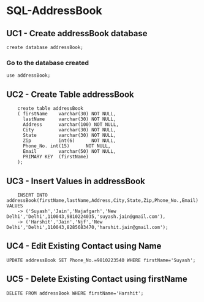 # SQL-AddressBook 
## UC1 - Create addressBook database 
```create database addressBook;```

### Go to the database created
```use addressBook;```

## UC2 - Create Table addressBook
``` 
    create table addressBook
    ( firstName    varchar(30) NOT NULL,
      lastName     varchar(30) NOT NULL,
      Address      varchar(100) NOT NULL,
      City         varchar(30) NOT NULL,
      State        varchar(30) NOT NULL,
      Zip          int(6)      NOT NULL,
      Phone_No. int(15)      NOT NULL,
      Email        varchar(50) NOT NULL,
      PRIMARY KEY  (firstName)
    );
```
    
## UC3 - Insert Values in addressBook
```
    INSERT INTO addressBook(firstName,lastName,Address,City,State,Zip,Phone_No.,Email) VALUES
    -> ('Suyash','Jain','Najafgarh','New Delhi','Delhi',110043,9810224035,'suyash.jain@gmail.com'),
    -> ('Harshit','Jain','Njf','New Delhi','Delhi',110043,8285683470,'harshit.jain@gmail.com');        
```

## UC4 - Edit Existing Contact using Name
```UPDATE addressBook SET Phone_No.=9810223540 WHERE firstName='Suyash';```

## UC5 - Delete Existing Contact using firstName
```DELETE FROM addressBook WHERE firstName='Harshit';```
